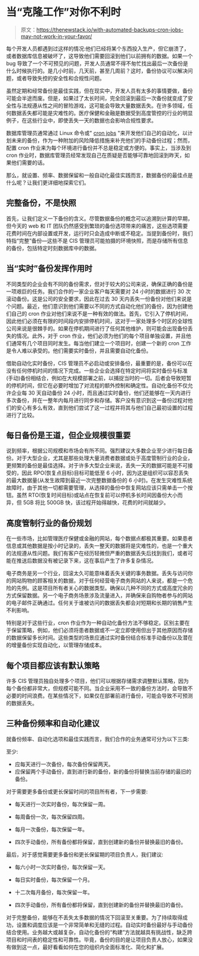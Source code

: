 # 当“克隆工作”对你不利时

> 原文：<https://thenewstack.io/with-automated-backups-cron-jobs-may-not-work-in-your-favor/>

每个开发人员都遇到过这样的情况:他们已经将某个东西投入生产，但它崩溃了，或者数据库信息被破坏了，这导致他们需要回滚到他们以前拥有的数据。如果一个 bug 导致了一个不可预见的问题，开发人员通常不得不匆忙找出最后一次备份是什么时候执行的。是几小时前，几天前，甚至几周前？这时，备份协议可以解决问题，或者导致失控的安全性和合规性问题。

虽然定期和经常备份是最佳实践，但在现实中，开发人员有太多的事情要做，备份可能会半途而废。但是，如果过了太长时间，完全回滚到最后一次备份就变成了安全性与法规遵从性之间的冒险游戏，这可能会导致大量数据丢失。在许多领域，任何数据丢失都可能是灾难性的。医疗保健和金融是数据受到高度管控的行业的明显例子，在这些行业中，即使丢失一天的数据也会影响合规性要求。

数据库管理员通常通过 Linux 命令或" [cron jobs](https://thenewstack.io/tutorial-linux-task-scheduling-and-automation-with-cron/) "来开发他们自己的自动化，以计划未来的备份，作为一种附加的风险降低措施来补充他们的手动备份过程；然而，配置 cron 作业来为每个环境进行备份并不总是稳定或方便的。事实上，当涉及到 cron 作业时，数据库管理员经常发现自己在质疑是否能够可靠地回滚到昨天，如果他们需要的话。

那么，就设置、频率、数据保留和一般自动化最佳实践而言，数据备份的最佳点是什么呢？让我们更详细地探索它们。

## **完整备份，不是快照**

首先，让我们定义一下备份的含义。尽管数据备份的概念可以追溯到计算的早期，但今天的 web 和 IT 团队仍然感受到繁琐的备份选项带来的痛苦，这些选项需要花费时间在内部设置或开发，运行时只会造成中断或不稳定。当提到备份时，我们特指“完整”备份—这些不是 CIS 管理员可能拍摄的环境快照，而是存储所有信息的备份，包括特定时刻数据库中的数据。

## **当“实时”备份发挥作用时**

不同类型的企业会有不同的备份需求，但对于较大的公司来说，确保正确的备份是一项艰巨的任务。我们合作的一家企业客户每天需要对 24 小时的数据进行 30 次滚动备份。这是公司的安全要求，因此在过去 30 天内丢失一份备份对他们来说是个问题。最近，他们意识到他们需要以不同的方式自动化他们的备份，因为创建他们自己的 cron 作业对他们来说不是一种有效的做法。首先，它引入了停机时间，因此他们必须在有限的时间段内安排停机时间，这对于一家处理多个时区的全球性公司来说是很棘手的。如果在停机期间进行了任何其他维护，则可能会出现备份丢失的情况。此外，对于 cron 作业，他们必须为他们的每个项目单独设置，并且他们通常有几个项目同时发生。每当他们建立一个项目时，创建一个新的 cron 工作是令人难以承受的。他们需要实时备份，并且需要自动化备份。

借助自动化实时备份，CIS 管理员不必启动或安排备份，最重要的是，备份可以在没有任何停机时间的情况下完成。一些企业会选择在特定时间将实时备份与标准(手动)备份相结合，例如在大规模部署之前，以捕捉当时的一切。后者会导致短暂的停机时间，但它在必要时增加了对流程的额外控制和确定性。自动化备份不仅允许企业每 30 天自动备份 24 小时，而且通过实时备份，他们还能够在一天内进行多次备份，并在一整年内每月进行同步和存储。客户没有意识到这一备份过程对他们的安心有多么有效，直到他们尝试了这一过程并将其与他们自己最初设置的过程进行了比较。

## **每日备份是王道，但企业规模很重要**

说到频率，根据公司规模和市场会有所不同。强烈建议大多数企业至少进行每日备份。对于大型企业，尤其是那些处理大量消费者数据或处于高度管制行业的企业，更频繁的备份是最佳选择。对于许多大型企业来说，丢失一天的数据可能是不可接受的，因此 RPO(恢复点目标)目标可能低至 6 小时，因为这是组织可以容忍丢失的最大数据量(从发生故障到最近一次完整数据备份的 6 小时)。在发生灾难性系统故障时，由于其他一切都需要管理，从选择的备份中恢复网站应该只需单击一个按钮。虽然 RTO(恢复时间目标)或站点在恢复前可以停机多长时间因备份大小而异，但 5GB 将比 500GB 快，该过程开始得越快，花费的时间就越少。

## **高度管制行业的备份规划**

在一些市场，比如管理医疗保健或金融的网站，每个数据点都极其重要。如果患者信息或其他数据是按小时记录的，丢失一整天的数据将是灾难性的，也是一个重大的法规遵从性问题。我们有客户在经历轻微但严重的数据丢失后找到我们，或者可能在推送后数据没有被记录下来，这在事后产生了许多复杂情况。

电子商务是另一个行业，回滚太久可能意味着丢失关键的事务数据。丢失与访问你的网站购物的顾客相关的数据，对于任何经营电子商务网站的人来说，都是一个危险的先例。这是项目所有者关心的数据类型。确保以几种不同的方式或高度冗余的方式保留数据。另一个电子商务场景涉及流量进入，并确保来自购物者参与的网站的电子邮件正确通过。任何关于谁被访问的数据丢失都会对短期和长期的销售产生不利影响。

特别是对于这些行业，cron 作业作为一种自动化备份方法不够稳定。区别主要在于保留策略，例如，他们必须将患者数据或不一定立即使用但出于其他原因而存储的数据保留多长时间。这些类型的场景应通过实时备份结合标准手动备份以及潜在的增量备份实现自动化，以管理存储成本。

## **每个项目都应该有默认策略**

许多 CIS 管理员独自处理多个项目，他们可以根据存储需求调整默认策略，因为每个备份都非常大，但规模可能不同。当企业采用不一致的备份方法时，会导致不必要的时间浪费。在某些情况下，如果仅在部署前进行备份，可能会导致不可预测的数据丢失。

## **三种备份频率和自动化建议**

就备份频率、自动化选项和最佳实践而言，我们合作的业务通常可分为以下三类:

至少:

*   应每天进行一次备份，每次备份保留两天。 
*   应保留两个手动备份，直到进行新的备份，新的备份将替换当前存储的最旧的备份。 

对于需要更多备份或更长保留时间的项目所有者，下一步需要:

*   每天进行一次实时备份，每次保留一周。 
*   每周备份一次，每次保留四周。
    
*   每月一次备份，每次保留一年。 
*   四次手动备份，所有备份都将保留，直到创建新的备份并替换最旧的备份。
    

最后，对于感觉需要更多备份和更长保留期的项目负责人，我们建议:

*   每六小时一次实时备份，每次保留一天。 
*   每日实时备份，每次保留一个月。
    
*   十二次每月备份，每次保留一年。 
*   四次手动备份，所有备份都将保留，直到创建新的备份并替换最旧的备份。 

对于完整备份，能够在不丢失太多数据的情况下回滚至关重要。为了持续取得成功，设置和调度应该是一个非常简单和无缝的过程。自动实时备份最好与手动备份结合使用。业务越大或越复杂，自动化备份的“构建”方法就越具有挑战性，缺乏跨项目和时间表的稳定性和可靠性。毕竟，备份的目的是让项目负责人放心，如果没有做到这一点，最好看看如何在您的组织内全面标准化、简化和扩展。

<svg xmlns:xlink="http://www.w3.org/1999/xlink" viewBox="0 0 68 31" version="1.1"><title>Group</title> <desc>Created with Sketch.</desc></svg>